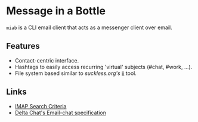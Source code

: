 # Message in a Bottle
`miab` is a CLI email client that acts as a messenger client over email.

## Features
* Contact-centric interface.
* Hashtags to easily access recurring 'virtual' subjects (#chat, #work, ...).
* File system based similar to *suckless.org's* [ii](https://tools.suckless.org/ii/) tool.

## Links
* [IMAP Search Criteria](https://gist.github.com/martinrusev/6121028)
* [Delta Chat's Email-chat specification](https://github.com/deltachat/spec/blob/master/spec.md)
